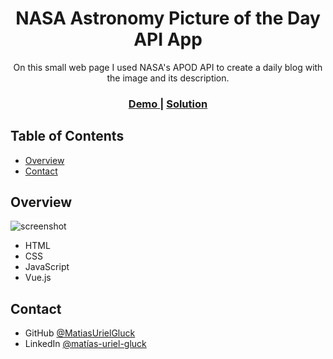 <h1 align="center">NASA Astronomy Picture of the Day API App</h1>

<div align="center">
   On this small web page I used NASA's APOD API to create a daily blog with the image and its description.
</div>

<div align="center">
  <h3>
    <a href="https://nasaapod-matias-uriel-gluck.netlify.app/">
      Demo
    </a>
    <span> | </span>
    <a href="https://github.com/MatiasUrielGluck/Experiments/tree/main/NASA_APOD">
      Solution
    </a>
  </h3>
</div>

<!-- TABLE OF CONTENTS -->

## Table of Contents

- [Overview](#overview)
- [Contact](#contact)

<!-- OVERVIEW -->

## Overview

![screenshot](https://nasaapod-matias-uriel-gluck.netlify.app/overview.png)

- HTML
- CSS
- JavaScript
- Vue.js

## Contact

<!-- - Website [your-website.com](https://{your-web-site-link}) -->
- GitHub [@MatiasUrielGluck](https://github.com/MatiasUrielGluck)
- LinkedIn [@matías-uriel-gluck](https://linkedin.com/in/mat%C3%ADas-uriel-gluck-04a463236/)